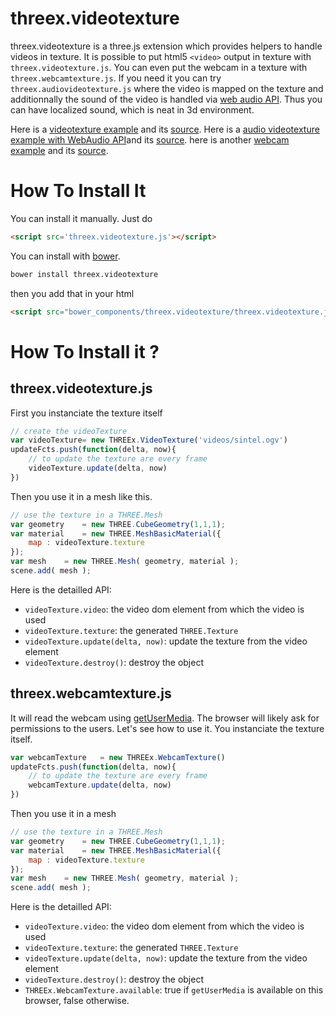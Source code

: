 threex.videotexture
===================

threex.videotexture is a three.js extension which provides helpers to handle 
videos in texture.
It is possible to put html5 ```<video>``` output in texture
with ```threex.videotexture.js```.
You can even put the webcam in a texture with ```threex.webcamtexture.js```.
If you need it you can try ```threex.audiovideotexture.js``` where the
video is mapped on the texture and additionnally the sound of the video
is handled via [web audio API](http://example.com).
Thus you can have localized sound, which is neat in 3d environment.

Here is a [videotexture example](http://jeromeetienne.github.io/threex.htmlmixer/examples/videotexture.html) and its [source](https://github.com/jeromeetienne/threex.htmlmixer/blob/master/examples/videotexture.html).
Here is a [audio videotexture example with WebAudio API](http://jeromeetienne.github.io/threex.htmlmixer/examples/audiovideotexture.html)and its [source](https://github.com/jeromeetienne/threex.htmlmixer/blob/master/examples/audiovideotexture.html).
here is another [webcam example](http://jeromeetienne.github.io/threex.htmlmixer/examples/webcam.html) and its [source](https://github.com/jeromeetienne/threex.htmlmixer/blob/master/examples/webcam.html). 


How To Install It
=================

You can install it manually. Just do 

```html
<script src='threex.videotexture.js'></script>
```

You can install with [bower](http://bower.io/).

```bash
bower install threex.videotexture
```

then you add that in your html

```html
<script src="bower_components/threex.videotexture/threex.videotexture.js"></script>
```


How To Install it ?
===================

## threex.videotexture.js

First you instanciate the texture itself

```javascript
// create the videoTexture
var videoTexture= new THREEx.VideoTexture('videos/sintel.ogv')
updateFcts.push(function(delta, now){
	// to update the texture are every frame
	videoTexture.update(delta, now)
})
```

Then you use it in a mesh like this.
	
```javascript
// use the texture in a THREE.Mesh
var geometry	= new THREE.CubeGeometry(1,1,1);
var material	= new THREE.MeshBasicMaterial({
	map	: videoTexture.texture
});
var mesh	= new THREE.Mesh( geometry, material );
scene.add( mesh );
```

Here is the detailled API:

* ```videoTexture.video```: the video dom element from which the video is used
* ```videoTexture.texture```: the generated ```THREE.Texture``` 
* ```videoTexture.update(delta, now)```: update the texture from the video element
* ```videoTexture.destroy()```: destroy the object

## threex.webcamtexture.js

It will read the webcam using [getUserMedia](http://example.com). The browser
will likely ask for permissions to the users.
Let's see how to use it. You instanciate the texture itself.

```javascript
var webcamTexture	= new THREEx.WebcamTexture()
updateFcts.push(function(delta, now){
	// to update the texture are every frame
	webcamTexture.update(delta, now)
})
```

Then you use it in a mesh

	
```javascript
// use the texture in a THREE.Mesh
var geometry	= new THREE.CubeGeometry(1,1,1);
var material	= new THREE.MeshBasicMaterial({
	map	: videoTexture.texture
});
var mesh	= new THREE.Mesh( geometry, material );
scene.add( mesh );
```

Here is the detailled API:

* ```videoTexture.video```: the video dom element from which the video is used
* ```videoTexture.texture```: the generated ```THREE.Texture``` 
* ```videoTexture.update(delta, now)```: update the texture from the video element
* ```videoTexture.destroy()```: destroy the object
* ```THREEx.WebcamTexture.available```: true if ```getUserMedia``` is available on this
browser, false otherwise.
